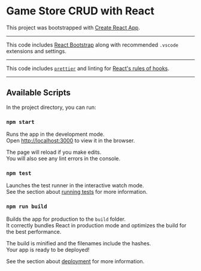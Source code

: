 # Game Store CRUD with React

This project was bootstrapped with [Create React App](https://github.com/facebook/create-react-app).

---

This code includes [React Bootstrap](https://react-bootstrap.netlify.app/) along with recommended `.vscode` extensions and settings.

---

This code includes [`prettier`](https://prettier.io/) and linting for [React's rules of hooks](https://reactjs.org/docs/hooks-rules.html).

---

## Available Scripts

In the project directory, you can run:

### `npm start`

Runs the app in the development mode.\
Open [http://localhost:3000](http://localhost:3000) to view it in the browser.

The page will reload if you make edits.\
You will also see any lint errors in the console.

### `npm test`

Launches the test runner in the interactive watch mode.\
See the section about [running tests](https://facebook.github.io/create-react-app/docs/running-tests) for more information.

### `npm run build`

Builds the app for production to the `build` folder.\
It correctly bundles React in production mode and optimizes the build for the best performance.

The build is minified and the filenames include the hashes.\
Your app is ready to be deployed!

See the section about [deployment](https://facebook.github.io/create-react-app/docs/deployment) for more information.
